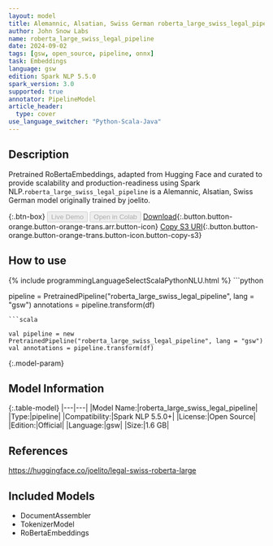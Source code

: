 ```yaml
---
layout: model
title: Alemannic, Alsatian, Swiss German roberta_large_swiss_legal_pipeline pipeline RoBertaEmbeddings from joelito
author: John Snow Labs
name: roberta_large_swiss_legal_pipeline
date: 2024-09-02
tags: [gsw, open_source, pipeline, onnx]
task: Embeddings
language: gsw
edition: Spark NLP 5.5.0
spark_version: 3.0
supported: true
annotator: PipelineModel
article_header:
  type: cover
use_language_switcher: "Python-Scala-Java"
---
```


## Description

Pretrained RoBertaEmbeddings, adapted from Hugging Face and curated to provide scalability and production-readiness using Spark NLP.`roberta_large_swiss_legal_pipeline` is a Alemannic, Alsatian, Swiss German model originally trained by joelito.

{:.btn-box}
<button class="button button-orange" disabled>Live Demo</button>
<button class="button button-orange" disabled>Open in Colab</button>
[Download](https://s3.amazonaws.com/auxdata.johnsnowlabs.com/public/models/roberta_large_swiss_legal_pipeline_gsw_5.5.0_3.0_1725264317049.zip){:.button.button-orange.button-orange-trans.arr.button-icon}
[Copy S3 URI](s3://auxdata.johnsnowlabs.com/public/models/roberta_large_swiss_legal_pipeline_gsw_5.5.0_3.0_1725264317049.zip){:.button.button-orange.button-orange-trans.button-icon.button-copy-s3}

## How to use



<div class="tabs-box" markdown="1">
{% include programmingLanguageSelectScalaPythonNLU.html %}
```python

pipeline = PretrainedPipeline("roberta_large_swiss_legal_pipeline", lang = "gsw")
annotations =  pipeline.transform(df)   

```
```scala

val pipeline = new PretrainedPipeline("roberta_large_swiss_legal_pipeline", lang = "gsw")
val annotations = pipeline.transform(df)

```
</div>

{:.model-param}
## Model Information

{:.table-model}
|---|---|
|Model Name:|roberta_large_swiss_legal_pipeline|
|Type:|pipeline|
|Compatibility:|Spark NLP 5.5.0+|
|License:|Open Source|
|Edition:|Official|
|Language:|gsw|
|Size:|1.6 GB|

## References

https://huggingface.co/joelito/legal-swiss-roberta-large

## Included Models

- DocumentAssembler
- TokenizerModel
- RoBertaEmbeddings